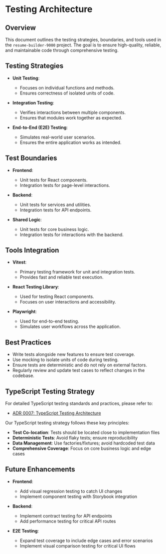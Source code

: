 # Testing Architecture

## Overview

This document outlines the testing strategies, boundaries, and tools used in the `resume-builder-9000` project. The goal is to ensure high-quality, reliable, and maintainable code through comprehensive testing.

## Testing Strategies

- **Unit Testing**:
  - Focuses on individual functions and methods.
  - Ensures correctness of isolated units of code.

- **Integration Testing**:
  - Verifies interactions between multiple components.
  - Ensures that modules work together as expected.

- **End-to-End (E2E) Testing**:
  - Simulates real-world user scenarios.
  - Ensures the entire application works as intended.

## Test Boundaries

- **Frontend**:
  - Unit tests for React components.
  - Integration tests for page-level interactions.

- **Backend**:
  - Unit tests for services and utilities.
  - Integration tests for API endpoints.

- **Shared Logic**:
  - Unit tests for core business logic.
  - Integration tests for interactions with the backend.

## Tools Integration

- **Vitest**:
  - Primary testing framework for unit and integration tests.
  - Provides fast and reliable test execution.

- **React Testing Library**:
  - Used for testing React components.
  - Focuses on user interactions and accessibility.

- **Playwright**:
  - Used for end-to-end testing.
  - Simulates user workflows across the application.

## Best Practices

- Write tests alongside new features to ensure test coverage.
- Use mocking to isolate units of code during testing.
- Ensure tests are deterministic and do not rely on external factors.
- Regularly review and update test cases to reflect changes in the codebase.

## TypeScript Testing Strategy

For detailed TypeScript testing standards and practices, please refer to:

- [ADR 0007: TypeScript Testing Architecture](../adr/0007-typescript-testing.md)

Our TypeScript testing strategy follows these key principles:

- **Test Co-location**: Tests should be located close to implementation files
- **Deterministic Tests**: Avoid flaky tests; ensure reproducibility
- **Data Management**: Use factories/fixtures; avoid hardcoded test data
- **Comprehensive Coverage**: Focus on core business logic and edge cases

## Future Enhancements

- **Frontend**:
  - Add visual regression testing to catch UI changes
  - Implement component testing with Storybook integration

- **Backend**:
  - Implement contract testing for API endpoints
  - Add performance testing for critical API routes

- **E2E Testing**:
  - Expand test coverage to include edge cases and error scenarios
  - Implement visual comparison testing for critical UI flows
